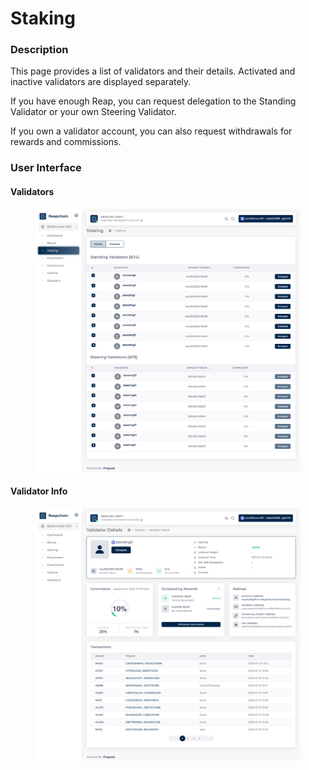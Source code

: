 # Staking

### Description

This page provides a list of validators and their details. Activated and inactive validators are displayed separately.

If you have enough Reap, you can request delegation to the Standing Validator or your own Steering Validator.

If you own a validator account, you can also request withdrawals for rewards and commissions.

### User Interface

#### Validators

<figure><img src="../../../.gitbook/assets/image (1) (1).png" alt=""><figcaption></figcaption></figure>

#### Validator Info

<figure><img src="../../../.gitbook/assets/image (41).png" alt=""><figcaption></figcaption></figure>



